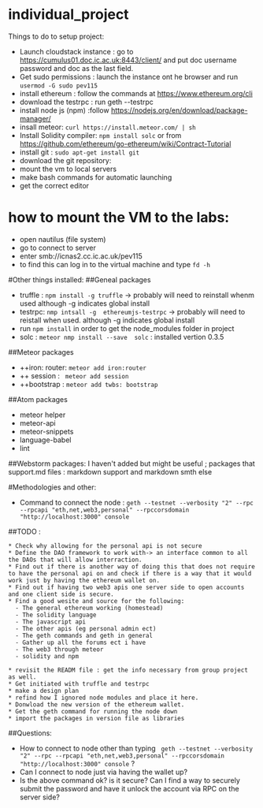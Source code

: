 # individual_project

Things to do to setup project:
* Launch cloudstack instance : go to https://cumulus01.doc.ic.ac.uk:8443/client/ and put doc username password and doc as the last field.
* Get sudo permissions : launch the instance ont he browser and run ``` usermod -G sudo pev115 ```
* install ethereum : follow the commands at https://www.ethereum.org/cli
* download the testrpc : run geth --testrpc
* install node js (npm) :follow  https://nodejs.org/en/download/package-manager/
* insall meteor: ``` curl https://install.meteor.com/ | sh ```
* Install Solidity compiler: ``` npm install solc ```  or from https://github.com/ethereum/go-ethereum/wiki/Contract-Tutorial
* install git : ``` sudo apt-get install git ```
* download the git repository:
* mount the vm to local servers
* make bash commands for automatic launching
* get the correct editor


# how to mount the VM to the labs:
* open nautilus (file system)
* go to connect to server
* enter smb://icnas2.cc.ic.ac.uk/pev115
* to find this can log in to the virtual machine and type ``` fd -h ```



 #Other things installed:
##Geneal packages
* truffle : ```npm install -g truffle``` -> probably will need to reinstall whenm used although -g indicates global install
* testrpc: ```nmp intsall -g  ethereumjs-testrpc``` -> probably will need to reistall when used. although -g indicates global install
* run ```npm install``` in  order to get the node_modules folder in project
* solc : ```meteor nmp install --save  solc``` : installed vertion 0.3.5 

##Meteor packages
* ++iron: router: ```meteor add iron:router ```  
* ++ session : ``` meteor add session```
* ++bootstrap : ```meteor add twbs: bootstrap```

##Atom packages
* meteor helper
* meteor-api
* meteor-snippets
* language-babel
* lint

##Webstorm packages:
I haven't added but might be useful ; packages that support.md files : markdown support and markdown smth else


#Methodologies and other:
* Command to connect the node : ```geth --testnet --verbosity "2" --rpc --rpcapi "eth,net,web3,personal" --rpccorsdomain "http://localhost:3000" console```

##TODO :

    * Check why allowing for the personal api is not secure
    * Define the DAO framework to work with-> an interface common to all the DAOs that will allow interraction.
    * Find out if there is another way of doing this that does not require to have the personal api on and check if there is a way that it would work just by having the ethereum wallet on.
    * Find out if having two web3 apis one server side to open accounts and one client side is secure.
    * Find a good wesite and source for the following:
      - The general ethereum working (homestead)
      - The solidity language
      - The javascript api
      - The other apis (eg personal admin ect)
      - The geth commands and geth in general
      - Gather up all the forums ect i have
      - The web3 through meteor
      - solidity and npm

    * revisit the READM file : get the info necessary from group project as well.
    * Get initiated with truffle and testrpc
    * make a design plan
    * refind how I ignored node modules and place it here.
    * Donwload the new version of the ethereum wallet.
    * Get the geth command for running the node down
    * import the packages in version file as libraries

##Questions:

* How to connect to node other than typing ``` geth --testnet --verbosity "2" --rpc --rpcapi "eth,net,web3,personal" --rpccorsdomain "http://localhost:3000" console```  ?
* Can I connect to node just via having the wallet up?
* Is the above command ok? is it secure? Can I find a way to securely submit the password and have it unlock the account via RPC on the server side?


